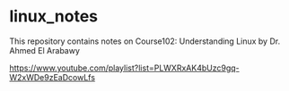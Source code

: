 # linux_notes
This repository contains notes on Course102: Understanding Linux by Dr. Ahmed El Arabawy

https://www.youtube.com/playlist?list=PLWXRxAK4bUzc9gq-W2xWDe9zEaDcowLfs
